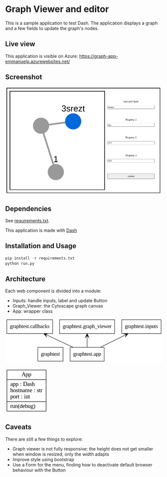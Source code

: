 # Graph Viewer and editor

This is a sample application to test Dash. The application displays a graph and a few fields to update the graph's nodes.

## Live view

This application is visible on Azure:
https://graph-app-emmanuelp.azurewebsites.net/


## Screenshot

![Sceenshot](/img/screenshot.png)


## Dependencies
See [requirements.txt](requirements.txt).

This application is made with [Dash](https://plotly.com/dash/)

## Installation and Usage
```python
pip install -r requirements.txt
python run.py
```

## Architecture
Each web component is divided into a module:
* Inputs: handle inputs, label and update Button
* Graph_Viewer: the Cytoscape graph canvas
* App: wrapper class

![Packages](/img/packages.png)

![Classes](/img/classes.png)


## Caveats
There are still a few things to explore:

* Graph viewer is not fully responsive: the height does not get smaller when window is resized, only the width adapts
* Improve style using bootstrap
* Use a Form for the menu, finding how to deactivate default browser behaviour with the Button



